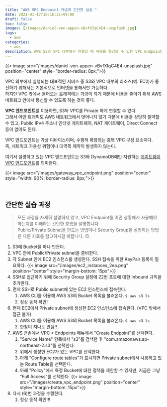 ```yaml
---
title: "AWS VPC Endpoint 개념과 간단한 실습 "
date: 2021-01-17T18:16:21+09:00
draft: false
toc: false
images: [/images/daniel-von-appen-vBvfXIqC4E4-unsplash.jpg]
tags:
  - aws
categories:
  - aws
description: AWS S3와 VPC 내부에서 연결할 때 비용을 절감할 수 있는 VPC Endpoint를 소개합니다.  
---
```


{{< image src="/images/daniel-von-appen-vBvfXIqC4E4-unsplash.jpg" position="center" style="border-radius: 8px;">}}

VPC 외부에서 실행되는 대표적인 서비스 중 S3와 VPC 내부의 리소스(예: EC2)가 통신하기 위해서는 기본적으로 인터넷을 통해서만 가능하다.  
하지만 VPC 밖에서 들어오는 트래픽에는 과금이 되기 때문에 비용을 줄이기 위해 AWS 네트워크 안에서 통신할 수 있도록 하는 것이 좋다.  

**VPC 엔드포인트**를 이용하면, S3와 VPC를 Private 하게 연결할 수 있다.   
그래서 어떤 트래픽도 AWS 네트워크에서 벗어나지 않기 때문에 비용을 상당히 절약할 수 있고, Public IPv4 주소나 인터넷 게이트웨이, NAT 게이트웨이, Direct Connect 등이 없어도 된다.   

VPC 엔드포인트는 가상 디바이스이며, 수평적 확장되는 중복 VPC 구성 요소이다.   
즉, 네트워크 가용성 위험이나 대역폭 제약이 발생하지 않는다.   

여기서 설명하고 있는  VPC 엔드포인트는 S3와 DynamoDB에만 지원하는 [게이트웨이 VPC 엔드포인트](https://docs.aws.amazon.com/ko_kr/vpc/latest/userguide/vpce-gateway.html)를 의미한다.  

{{< image src="/images/gateway_vpc_endpoint.png" position="center" style="width: 90%; border-radius: 8px;">}}

<br/>

## 간단한 실습 과정
> 모든 과정을 자세히 설명하지 않고, VPC Endpoint를 어떤 상황에서 사용해야 하는지를 이해하는 간단한 흐름을 설명합니다.   
> Public/Private Subnet을 만드는 방법이나 Security Group을 설정하는 방법은 다른 자료를 참고하시길 바랍니다. 😉 

1. S3에 Bucket을 하나 만든다. 
2. VPC 안에 Public/Private subnet을 준비한다.
3. 각 Subnet 안에 EC2 인스턴스를 생성한다. SSH 접속을 위한 KeyPair 등록이 필요하다.
{{< image src="/images/ec2_instances_2ea.png" position="center" style="margin-bottom: 15px">}}
4. SSH로 접근하기 위해 Security Group 설정에 22번 포트에 대한 Inbound 규칙을 추가한다.
5. 먼저 SSH로 Public subnet에 있는 EC2 인스턴스에 접속한다. 
	1. AWS CLI를 이용해 AWS S3의 Bucket 목록을 불러온다. ```$ aws s3 ls ```
	2. 정상 동작 확인!
6. 현재 EC2에서 Private subnet에 생성한 EC2 인스턴스에 접속한다. (VPC 밖에서 접근 불가)
	1. AWS CLI를 이용해 AWS S3의 Bucket 목록을 불러온다. ```$ aws s3 ls ```
	2. 한참이 지나도 안됨!!
7. AWS 콘솔에서 VPC > Endpoints 메뉴에서 "Create Endpoint"를 선택한다.
	1. "Service Name" 항목에서 "s3"를 검색한 후 "com.amazonaws.ap-northeast-2.s3"를 선택한다.
	2. 위에서 생성한 EC2가 있는 VPC를 선택한다.
	3. 아래 "Configure route tables"가 표시되면 Private subnet에서 사용하고 있는 Route Table을 선택한다.
	4. 아래 "Policy"에서 특정 Bucket에 대한 정책을 제한할 수 있지만, 지금은 그냥 "Full Access"를 선택한다.
{{< image src="/images/create_vpc_endpoint.png" position="center" style="margin-bottom: 15px">}}
8. 다시 (6)번 과정을 수행한다. 
	1. 정상 동작 확인!!!

